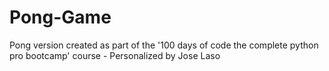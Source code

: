 # Pong-Game
Pong version created as part of the '100 days of code the complete python pro bootcamp' course - Personalized by Jose Laso
